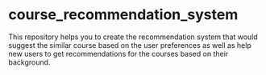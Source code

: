 # course_recommendation_system
This repository helps you to create the recommendation system that would suggest the similar course based on the user preferences as well as help new users to get recommendations for the courses based on their background.
